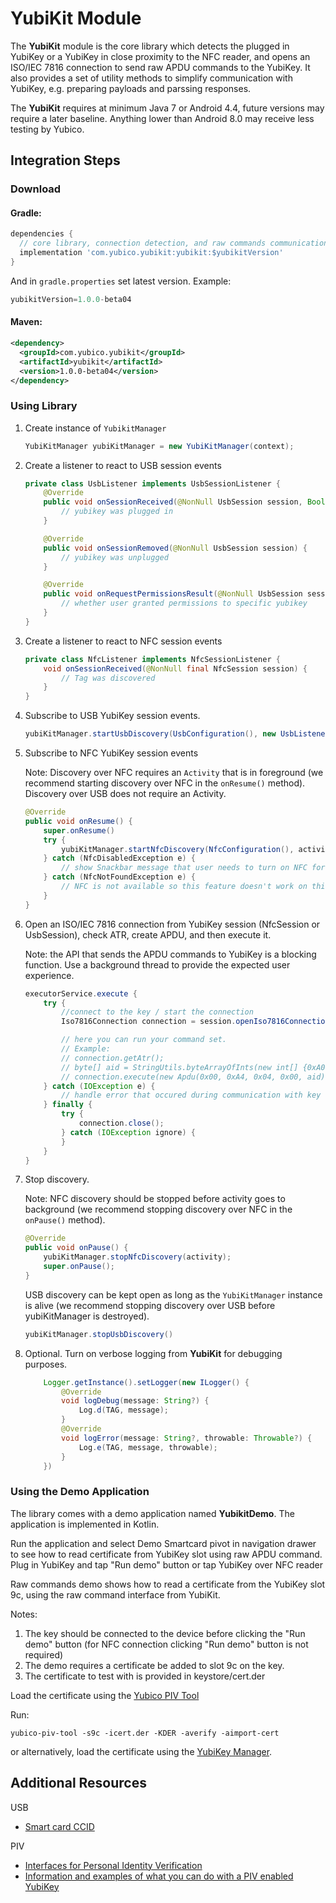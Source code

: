 # YubiKit Module
The **YubiKit** module is the core library which detects the plugged in YubiKey or a YubiKey in close proximity to the NFC reader, and opens an ISO/IEC 7816 connection to send raw APDU commands to the YubiKey. 
It also provides a set of utility methods to simplify communication with YubiKey, e.g. preparing payloads and parssing responses.

The **YubiKit** requires at minimum Java 7 or Android 4.4, future versions may require a later baseline. Anything lower than Android 8.0 may receive less testing by Yubico.

## Integration Steps <a name="integration_steps"></a>
### Download
#### Gradle:

```gradle
dependencies {  
  // core library, connection detection, and raw commands communication with yubikey
  implementation 'com.yubico.yubikit:yubikit:$yubikitVersion'
}
```
And in `gradle.properties` set latest version. Example:
```gradle
yubikitVersion=1.0.0-beta04
```
#### Maven:
```xml
<dependency>
  <groupId>com.yubico.yubikit</groupId>
  <artifactId>yubikit</artifactId>
  <version>1.0.0-beta04</version>
</dependency>
```
### Using Library <a name="using_lib"></a>

1. Create instance of `YubikitManager`
    ```java
    YubiKitManager yubiKitManager = new YubiKitManager(context);
    ```
2. Create a listener to react to USB session events
    ```java
    private class UsbListener implements UsbSessionListener {
        @Override
        public void onSessionReceived(@NonNull UsbSession session, Boolean hasPermissions) {
            // yubikey was plugged in
        }

        @Override
        public void onSessionRemoved(@NonNull UsbSession session) {
            // yubikey was unplugged
        }

        @Override
        public void onRequestPermissionsResult(@NonNull UsbSession session, Boolean isGranted) {
            // whether user granted permissions to specific yubikey
        }
    }
    ```
3. Create a listener to react to NFC session events
    ```java
    private class NfcListener implements NfcSessionListener {
        void onSessionReceived(@NonNull final NfcSession session) {
            // Tag was discovered
        }
    }
    ```
4. Subscribe to USB YubiKey session events. 
    ```java
    yubiKitManager.startUsbDiscovery(UsbConfiguration(), new UsbListener());
    ```
5. Subscribe to NFC YubiKey session events

   Note: Discovery over NFC requires an `Activity` that is in foreground (we recommend starting discovery over NFC in the `onResume()` method). Discovery over USB does not require an Activity.
    ```java
    @Override
    public void onResume() {
        super.onResume()
        try {
            yubiKitManager.startNfcDiscovery(NfcConfiguration(), activity, new NfcListener);
        } catch (NfcDisabledException e) {
            // show Snackbar message that user needs to turn on NFC for this feature
        } catch (NfcNotFoundException e) {
            // NFC is not available so this feature doesn't work on this device
        }
    }
    ```
6. Open an ISO/IEC 7816 connection from YubiKey session (NfcSession or UsbSession), check ATR, create APDU, and then execute it. 

   Note: the API that sends the APDU commands to YubiKey is a blocking function. Use a background thread to provide the expected user experience.
    ```java
    executorService.execute {
        try {
            //connect to the key / start the connection
            Iso7816Connection connection = session.openIso7816Connection();

            // here you can run your command set.
            // Example:            
            // connection.getAtr();
            // byte[] aid = StringUtils.byteArrayOfInts(new int[] {0xA0, 0x00, 0x00, 0x03, 0x08});
            // connection.execute(new Apdu(0x00, 0xA4, 0x04, 0x00, aid)));
        } catch (IOException e) {
            // handle error that occured during communication with key
        } finally {
            try {
                connection.close();
            } catch (IOException ignore) {
            }
        }
    }
    ```
7. Stop discovery. 

   Note: NFC discovery should be stopped before activity goes to background (we recommend stopping discovery over NFC in the `onPause()` method). 
    ```java
    @Override
    public void onPause() {
        yubiKitManager.stopNfcDiscovery(activity);
        super.onPause();
    }
    ```
   USB discovery can be kept open as long as the `YubiKitManager` instance is alive (we recommend stopping discovery over USB before yubiKitManager is destroyed).  
    ```java
    yubiKitManager.stopUsbDiscovery()
    ```
8. Optional. Turn on verbose logging from **YubiKit** for debugging purposes.
    ```java
        Logger.getInstance().setLogger(new ILogger() {
            @Override
            void logDebug(message: String?) {
                Log.d(TAG, message);
            }
            @Override
            void logError(message: String?, throwable: Throwable?) {
                Log.e(TAG, message, throwable);
            }
        })
    ```

### Using the Demo Application <a name="using_demo"></a>
The library comes with a demo application named **YubikitDemo**. The application is implemented in Kotlin.  

Run the application and select Demo Smartcard pivot in navigation drawer to see how to read certificate from YubiKey slot using raw APDU command.  
Plug in YubiKey and tap "Run demo" button or tap YubiKey over NFC reader

Raw commands demo shows how to read a certificate from the YubiKey slot 9c, using the raw command interface from YubiKit.

Notes:
1. The key should be connected to the device before clicking the "Run demo" button (for NFC connection clicking "Run demo" button is not required) 
2. The demo requires a certificate be added to slot 9c on the key.
3. The certificate to test with is provided in keystore/cert.der
    
Load the certificate using the [Yubico PIV Tool](https://developers.yubico.com/yubico-piv-tool/)

Run: 
```
yubico-piv-tool -s9c -icert.der -KDER -averify -aimport-cert
```

or alternatively, load the certificate using the [YubiKey Manager](https://developers.yubico.com/yubico-piv-tool/).

## Additional Resources <a name="additional_resources"></a>
USB 
- [Smart card CCID](https://www.usb.org/sites/default/files/DWG_Smart-Card_CCID_Rev110.pdf)  

PIV
- [Interfaces for Personal Identity Verification](https://nvlpubs.nist.gov/nistpubs/SpecialPublications/NIST.SP.800-73-4.pdf)  
- [Information and examples of what you can do with a PIV enabled YubiKey](https://developers.yubico.com/PIV/)  

